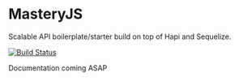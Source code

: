 # MasteryJS

Scalable API boilerplate/starter build on top of Hapi and Sequelize.

[![Build Status](https://travis-ci.org/labibramadhan/mastery.svg?branch=master)](https://travis-ci.org/labibramadhan/mastery)

Documentation coming ASAP
